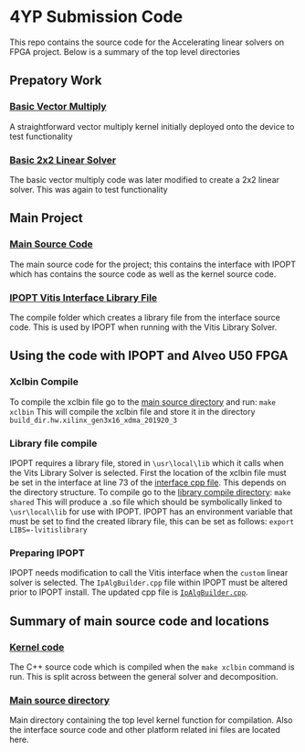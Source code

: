 # 4YP Submission Code
This repo contains the source code for the Accelerating linear solvers on FPGA project. Below is a summary of the top level directories

## Prepatory Work
### [Basic Vector Multiply](vector_multiply)
A straightforward vector multiply kernel initially deployed onto the device to test functionality


### [Basic 2x2 Linear Solver](basic_2x2_solver)
The basic vector multiply code was later modified to create a 2x2 linear solver. This was again to test functionality


## Main Project
### [Main Source Code](main_source)
The main source code for the project; this contains the interface with IPOPT which has contains the source code as well as the kernel source code.

### [IPOPT Vitis Interface Library File](library_file_for_IPOPT)
The compile folder which creates a library file from the interface source code. This is used by IPOPT when running with the Vitis Library Solver.


## Using the code with IPOPT and Alveo U50 FPGA
### Xclbin Compile
To compile the xclbin file go to the [main source directory](main_source/L2/tests/gelinearsolver) and run:
`make xclbin`
This will compile the xclbin file and store it in the directory `build_dir.hw.xilinx_gen3x16_xdma_201920_3`

### Library file compile
IPOPT requires a library file, stored in `\usr\local\lib` which it calls when the Vits Library Solver is selected. First the location of the xclbin file must be set in the interface at line 73 of the [interface cpp file](main_source/L2/tests/gelinearsolver/IpVitisSolverInterface.cpp). This depends on the directory structure.
To compile go to the [library compile directory](library_file_for_IPOPT):
`make shared`
This will produce a .so file which should be symbolically linked to `\usr\local\lib` for use with IPOPT. IPOPT has an environment variable that must be set to find the created library file, this can be set as follows:
`export LIBS=-lvitislibrary`

### Preparing IPOPT
IPOPT needs modification to call the Vitis interface when the `custom` linear solver is selected. The `IpAlgBuilder.cpp` file within IPOPT must be altered prior to IPOPT install. The updated cpp file is [`IpAlgBuilder.cpp`](main_source/L2/tests/gelinearsolver/IpAlgBuilder.cpp).


## Summary of main source code and locations
### [Kernel code](main_source/L2/include/hw)
The C++ source code which is compiled when the `make xclbin` command is run. This is split across between the general solver and decomposition.

### [Main source directory](main_source/L2/tests/gelinearsolver)
Main directory containing the top level kernel function for compilation. Also the interface source code and other platform related ini files are located here.
